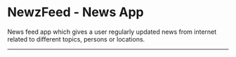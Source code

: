 # NewzFeed - News App<br>

News feed app which gives a user regularly updated news from internet related to different topics, persons or locations.<br>

----------------------------------------


